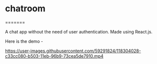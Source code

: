 
# chatroom
=======

A chat app without the need of user authentication.
Made using React.js.

Here is the demo -


https://user-images.githubusercontent.com/59291824/118304028-c33cc080-b503-11eb-96b9-73cea5de7910.mp4



